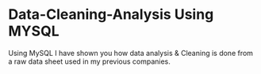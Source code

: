 # Data-Cleaning-Analysis Using MYSQL
Using MySQL I have shown you how data analysis &amp; Cleaning is done from a raw data sheet used in my previous companies. 
